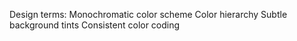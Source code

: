 Design terms:
Monochromatic color scheme
Color hierarchy
Subtle background tints
Consistent color coding